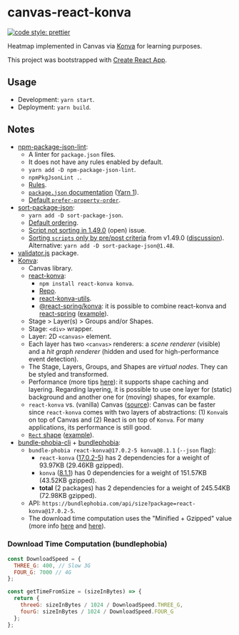 # canvas-react-konva

[![code style: prettier](https://img.shields.io/badge/code_style-prettier-ff69b4.svg?style=flat-square)](https://github.com/prettier/prettier)

Heatmap implemented in Canvas via [Konva](https://konvajs.org/) for learning purposes.

This project was bootstrapped with [Create React App](https://github.com/facebook/create-react-app).

## Usage

- Development: `yarn start`.
- Deployment: `yarn build`.

## Notes

- [npm-package-json-lint](https://npmpackagejsonlint.org/):
  - A linter for `package.json` files.
  - It does not have any rules enabled by default.
  - `yarn add -D npm-package-json-lint`.
  - `npmPkgJsonLint .`.
  - [Rules](https://npmpackagejsonlint.org/docs/en/rules).
  - [`package.json` documentation](https://docs.npmjs.com/cli/v7/configuring-npm/package-json) ([Yarn 1](https://classic.yarnpkg.com/en/docs/package-json/)).
  - [Default `prefer-property-order`](https://npmpackagejsonlint.org/docs/en/rules/package-json-properties/prefer-property-order).
- [sort-package-json](https://github.com/keithamus/sort-package-json):
  - `yarn add -D sort-package-json`.
  - [Default ordering](https://github.com/keithamus/sort-package-json/blob/master/defaultRules.md).
  - [Script not sorting in 1.49.0](https://github.com/keithamus/sort-package-json/issues/220) (open) issue.
  - [Sorting `scripts` only by pre/post criteria](https://github.com/keithamus/sort-package-json/releases/tag/v1.49.0) from v1.49.0 ([discussion](https://github.com/keithamus/sort-package-json/pull/206)). Alternative: `yarn add -D sort-package-json@1.48`.
- [validator.js](https://github.com/validatorjs/validator.js) package.
- [Konva](https://konvajs.org/):
  - Canvas library.
  - [react-konva](https://konvajs.org/docs/react/Intro.html):
    - `npm install react-konva konva`.
    - [Repo](https://github.com/konvajs/react-konva).
    - [react-konva-utils](https://www.npmjs.com/package/react-konva-utils).
    - [@react-spring/konva](https://www.npmjs.com/package/@react-spring/konva): it is possible to combine react-konva and [react-spring](https://react-spring.io/) ([example](https://konvajs.org/docs/react/Complex_Animations.html)).
  - Stage > Layer(s) > Groups and/or Shapes.
  - Stage: `<div>` wrapper.
  - Layer: 2D `<canvas>` element.
  - Each layer has two `<canvas>` renderers: a _scene renderer_ (visible) and a _hit graph renderer_ (hidden and used for high-performance event detection).
  - The Stage, Layers, Groups, and Shapes are _virtual nodes_. They can be styled and transformed.
  - Performance (more tips [here](https://konvajs.org/docs/performance/All_Performance_Tips.html)): it supports shape caching and layering. Regarding layering, it is possible to use one layer for (static) background and another one for (moving) shapes, for example.
  - `react-konva` vs. (vanilla) Canvas ([source](https://konvajs.org/docs/react/index.html)): Canvas can be faster since `react-konva` comes with two layers of abstractions: (1) `Konva`is on top of Canvas and (2) React is on top of `Konva`. For many applications, its performance is still good.
  - [`Rect` shape](https://konvajs.org/docs/shapes/Rect.html) ([example](https://konvajs.org/docs/react/Shapes.html)).
- [bundle-phobia-cli](https://github.com/AdrieanKhisbe/bundle-phobia-cli) + [bundlephobia](https://bundlephobia.com/):
  - `bundle-phobia react-konva@17.0.2-5 konva@8.1.1` (`--json` flag):
    - `react-konva` ([17.0.2-5](https://bundlephobia.com/package/react-konva@17.0.2-5)) has 2 dependencies for a weight of 93.97KB (29.46KB gzipped).
    - `konva` ([8.1.1](https://bundlephobia.com/package/konva@8.1.1)) has 0 dependencies for a weight of 151.57KB (43.52KB gzipped).
    - **total** (2 packages) has 2 dependencies for a weight of 245.54KB (72.98KB gzipped).
  - API: `https://bundlephobia.com/api/size?package=react-konva@17.0.2-5`.
  - The download time computation uses the "Minified + Gzipped" value (more info [here](https://github.com/pastelsky/bundlephobia/blob/bundlephobia/pages/package/%5B...packageString%5D/ResultPage.js#L371) and [here](https://github.com/pastelsky/bundlephobia/blob/bundlephobia/utils/index.js#L46)).

### Download Time Computation (bundlephobia)

```javascript
const DownloadSpeed = {
  THREE_G: 400, // Slow 3G
  FOUR_G: 7000 // 4G
};

const getTimeFromSize = (sizeInBytes) => {
  return {
    threeG: sizeInBytes / 1024 / DownloadSpeed.THREE_G,
    fourG: sizeInBytes / 1024 / DownloadSpeed.FOUR_G
  };
};
```
